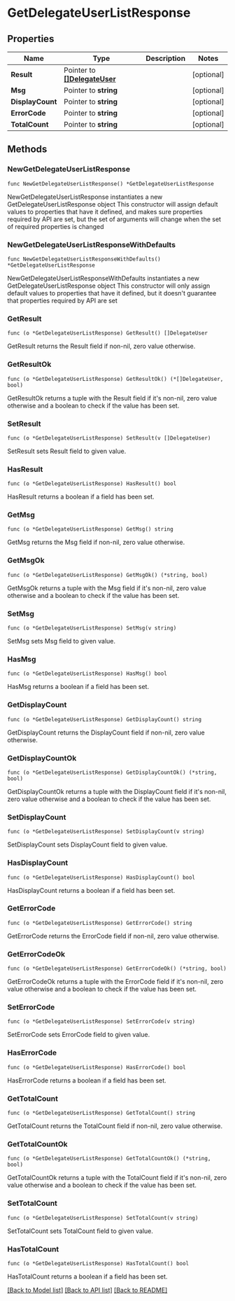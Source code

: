 # GetDelegateUserListResponse

## Properties

Name | Type | Description | Notes
------------ | ------------- | ------------- | -------------
**Result** | Pointer to [**[]DelegateUser**](DelegateUser.md) |  | [optional] 
**Msg** | Pointer to **string** |  | [optional] 
**DisplayCount** | Pointer to **string** |  | [optional] 
**ErrorCode** | Pointer to **string** |  | [optional] 
**TotalCount** | Pointer to **string** |  | [optional] 

## Methods

### NewGetDelegateUserListResponse

`func NewGetDelegateUserListResponse() *GetDelegateUserListResponse`

NewGetDelegateUserListResponse instantiates a new GetDelegateUserListResponse object
This constructor will assign default values to properties that have it defined,
and makes sure properties required by API are set, but the set of arguments
will change when the set of required properties is changed

### NewGetDelegateUserListResponseWithDefaults

`func NewGetDelegateUserListResponseWithDefaults() *GetDelegateUserListResponse`

NewGetDelegateUserListResponseWithDefaults instantiates a new GetDelegateUserListResponse object
This constructor will only assign default values to properties that have it defined,
but it doesn't guarantee that properties required by API are set

### GetResult

`func (o *GetDelegateUserListResponse) GetResult() []DelegateUser`

GetResult returns the Result field if non-nil, zero value otherwise.

### GetResultOk

`func (o *GetDelegateUserListResponse) GetResultOk() (*[]DelegateUser, bool)`

GetResultOk returns a tuple with the Result field if it's non-nil, zero value otherwise
and a boolean to check if the value has been set.

### SetResult

`func (o *GetDelegateUserListResponse) SetResult(v []DelegateUser)`

SetResult sets Result field to given value.

### HasResult

`func (o *GetDelegateUserListResponse) HasResult() bool`

HasResult returns a boolean if a field has been set.

### GetMsg

`func (o *GetDelegateUserListResponse) GetMsg() string`

GetMsg returns the Msg field if non-nil, zero value otherwise.

### GetMsgOk

`func (o *GetDelegateUserListResponse) GetMsgOk() (*string, bool)`

GetMsgOk returns a tuple with the Msg field if it's non-nil, zero value otherwise
and a boolean to check if the value has been set.

### SetMsg

`func (o *GetDelegateUserListResponse) SetMsg(v string)`

SetMsg sets Msg field to given value.

### HasMsg

`func (o *GetDelegateUserListResponse) HasMsg() bool`

HasMsg returns a boolean if a field has been set.

### GetDisplayCount

`func (o *GetDelegateUserListResponse) GetDisplayCount() string`

GetDisplayCount returns the DisplayCount field if non-nil, zero value otherwise.

### GetDisplayCountOk

`func (o *GetDelegateUserListResponse) GetDisplayCountOk() (*string, bool)`

GetDisplayCountOk returns a tuple with the DisplayCount field if it's non-nil, zero value otherwise
and a boolean to check if the value has been set.

### SetDisplayCount

`func (o *GetDelegateUserListResponse) SetDisplayCount(v string)`

SetDisplayCount sets DisplayCount field to given value.

### HasDisplayCount

`func (o *GetDelegateUserListResponse) HasDisplayCount() bool`

HasDisplayCount returns a boolean if a field has been set.

### GetErrorCode

`func (o *GetDelegateUserListResponse) GetErrorCode() string`

GetErrorCode returns the ErrorCode field if non-nil, zero value otherwise.

### GetErrorCodeOk

`func (o *GetDelegateUserListResponse) GetErrorCodeOk() (*string, bool)`

GetErrorCodeOk returns a tuple with the ErrorCode field if it's non-nil, zero value otherwise
and a boolean to check if the value has been set.

### SetErrorCode

`func (o *GetDelegateUserListResponse) SetErrorCode(v string)`

SetErrorCode sets ErrorCode field to given value.

### HasErrorCode

`func (o *GetDelegateUserListResponse) HasErrorCode() bool`

HasErrorCode returns a boolean if a field has been set.

### GetTotalCount

`func (o *GetDelegateUserListResponse) GetTotalCount() string`

GetTotalCount returns the TotalCount field if non-nil, zero value otherwise.

### GetTotalCountOk

`func (o *GetDelegateUserListResponse) GetTotalCountOk() (*string, bool)`

GetTotalCountOk returns a tuple with the TotalCount field if it's non-nil, zero value otherwise
and a boolean to check if the value has been set.

### SetTotalCount

`func (o *GetDelegateUserListResponse) SetTotalCount(v string)`

SetTotalCount sets TotalCount field to given value.

### HasTotalCount

`func (o *GetDelegateUserListResponse) HasTotalCount() bool`

HasTotalCount returns a boolean if a field has been set.


[[Back to Model list]](../README.md#documentation-for-models) [[Back to API list]](../README.md#documentation-for-api-endpoints) [[Back to README]](../README.md)


